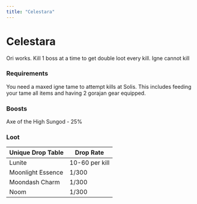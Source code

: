 ```yaml
---
title: "Celestara"
---
```


# Celestara

Ori works. Kill 1 boss at a time to get double loot every kill. Igne cannot kill

### Requirements

You need a maxed igne tame to attempt kills at Solis. This includes feeding your tame all items and having 2 gorajan gear equipped.

### Boosts

Axe of the High Sungod - 25%

### Loot

| **Unique Drop Table** | **Drop Rate**  |
| --------------------- | -------------- |
| Lunite                | 10-60 per kill |
| Moonlight Essence     | 1/300          |
| Moondash Charm        | 1/300          |
| Noom                  | 1/300          |

